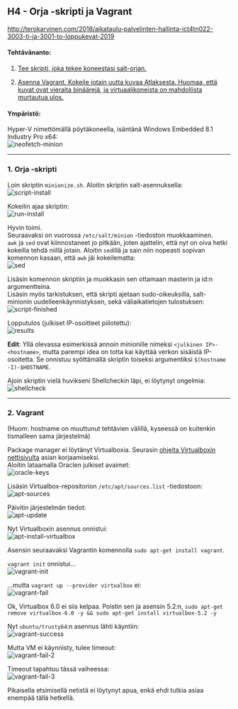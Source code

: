 ## H4 - Orja -skripti ja Vagrant

http://terokarvinen.com/2018/aikataulu-palvelinten-hallinta-ict4tn022-3003-ti-ja-3001-to-loppukevat-2019

#### Tehtävänanto:

1. [Tee skripti, joka tekee koneestasi salt-orjan.](#tehtava1)

2. [Asenna Vagrant. Kokeile jotain uutta kuvaa Atlaksesta. Huomaa, että kuvat ovat vieraita binäärejä, ja virtuaalikoneista on mahdollista murtautua ulos.](#tehtava2)

#### Ympäristö:

Hyper-V nimettömällä pöytäkoneella, isäntänä Windows Embedded 8.1 Industry Pro x64:\
![neofetch-minion](/palvelinten-hallinta-2019/assignments/h4-orja-vagrant/screenshots/neofetch-minion.png)

---

### <a id="tehtava1">1. Orja -skripti</a>

Loin skriptin `minionize.sh`. Aloitin skriptin salt-asennuksella:\
![script-install](/palvelinten-hallinta-2019/assignments/h4-orja-vagrant/screenshots/script-install.png)

Kokeilin ajaa skriptin:\
![run-install](/palvelinten-hallinta-2019/assignments/h4-orja-vagrant/screenshots/run-install.png)

Hyvin toimi.\
Seuraavaksi on vuorossa `/etc/salt/minion` -tiedoston muokkaaminen.\
`awk` ja `sed` ovat kiinnostaneet jo pitkään, joten ajattelin, että nyt on oiva hetki kokeilla tehdä niillä jotain. Aloitin `sed`illä ja sain niin nopeasti sopivan komennon kasaan, että `awk` jäi kokeilematta:\
![sed](/palvelinten-hallinta-2019/assignments/h4-orja-vagrant/screenshots/sed.png)

Lisäsin komennon skriptiin ja muokkasin sen ottamaan masterin ja id:n argumentteina.\
Lisäsin myös tarkistuksen, että skripti ajetaan sudo-oikeuksilla, salt-minionin uudelleenkäynnistyksen, sekä väliaikatietojen tulostuksen:\
![script-finished](/palvelinten-hallinta-2019/assignments/h4-orja-vagrant/screenshots/script-finished.png)

Lopputulos (julkiset IP-osoitteet piilotettu):\
![results](/palvelinten-hallinta-2019/assignments/h4-orja-vagrant/screenshots/results.png)

**Edit**: Yllä olevassa esimerkissä annoin minionille nimeksi `<julkinen IP>-<hostname>`, mutta parempi idea on totta kai käyttää verkon sisäistä IP-osoitetta. Se onnistuu syöttämällä skriptin toiseksi argumentiksi `$(hostname -I)-$HOSTNAME`.

Ajoin skriptin vielä huvikseni Shellcheckin läpi, ei löytynyt ongelmia:
![shellcheck](/palvelinten-hallinta-2019/assignments/h4-orja-vagrant/screenshots/shellcheck.png)

---

### <a id="tehtava2">2. Vagrant</a>

(Huom: hostname on muuttunut tehtävien välillä, kyseessä on kuitenkin tismalleen sama järjestelmä)

Package manager ei löytänyt Virtualboxia. Seurasin [ohjeita Virtualboxin nettisivulta](https://www.virtualbox.org/wiki/Linux_Downloads) asian korjaamiseksi.\
Aloitin lataamalla Oraclen julkiset avaimet:\
![oracle-keys](/palvelinten-hallinta-2019/assignments/h4-orja-vagrant/screenshots/oracle-keys.png)

Lisäsin Virtualbox-repositorion `/etc/apt/sources.list` -tiedostoon:\
![apt-sources](/palvelinten-hallinta-2019/assignments/h4-orja-vagrant/screenshots/apt-sources.png)

Päivitin järjestelmän tiedot:\
![apt-update](/palvelinten-hallinta-2019/assignments/h4-orja-vagrant/screenshots/apt-update.png)

Nyt Virtualboxin asennus onnistui:\
![apt-install-virtualbox](/palvelinten-hallinta-2019/assignments/h4-orja-vagrant/screenshots/apt-install-virtualbox.png)

Asensin seuraavaksi Vagrantin komennolla `sudo apt-get install vagrant`.

`vagrant init` onnistui...\
![vagrant-init](/palvelinten-hallinta-2019/assignments/h4-orja-vagrant/screenshots/vagrant-init.png)

...mutta `vagrant up --provider virtualbox` ei:\
![vagrant-fail](/palvelinten-hallinta-2019/assignments/h4-orja-vagrant/screenshots/vagrant-fail.png)

Ok, Virtualbox 6.0 ei siis kelpaa. Poistin sen ja asensin 5.2:n, `sudo apt-get remove virtualbox-6.0 -y && sudo apt-get install virtualbox-5.2 -y`

Nyt `ubuntu/trusty64`:n asennus lähti käyntiin:\
![vagrant-success](/palvelinten-hallinta-2019/assignments/h4-orja-vagrant/screenshots/vagrant-success.png)

Mutta VM ei käynnisty, tulee timeout:\
![vagrant-fail-2](/palvelinten-hallinta-2019/assignments/h4-orja-vagrant/screenshots/vagrant-fail-2.png)

Timeout tapahtuu tässä vaiheessa:\
![vagrant-fail-3](/palvelinten-hallinta-2019/assignments/h4-orja-vagrant/screenshots/vagrant-fail-3.png)

Pikaisella etsimisellä netistä ei löytynyt apua, enkä ehdi tutkia asiaa enempää tällä hetkellä.
